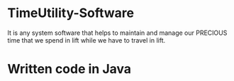 # TimeUtility-Software
It is any system software that helps to maintain and  manage our PRECIOUS time that we spend in lift while we have to travel in lift.
# Written code in Java
